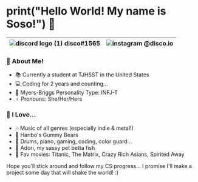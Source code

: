 
# **print("Hello World! My name is Soso!")** :wave: 


| ![discord logo (1)](https://user-images.githubusercontent.com/80224791/181578951-88f1920b-8d19-44bc-ba29-90346400b18a.png) disco#1565 | ![instagram](https://user-images.githubusercontent.com/80224791/181579545-c8ea1583-e8b5-4aec-8197-3dddb72ce599.png) @disco.io |
| -------------  | -------------  |

### :book: About Me!

- :books: Currently a student at TJHSST in the United States
- :computer: Coding for 2 years and counting...
- :brain: Myers-Briggs Personality Type: INFJ-T
- :female_sign: Pronouns: She/Her/Hers

### :sparkling_heart: I Love...

- :notes: Music of all genres (especially indie & metal!)
- :lollipop: Haribo's Gummy Bears
- :drum: Drums, piano, gaming, coding, color guard...
- :flags: Adori, my sassy pet betta fish
- :popcorn: Fav movies: Titanic, The Matrix, Crazy Rich Asians, Spirited Away


Hope you'll stick around and follow my CS progress... I promise I'll make a project some day that will shake the world! :)
